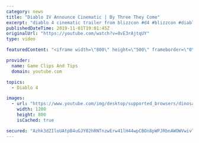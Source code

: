 ```yaml
---
category: news
title: "Diablo IV Announce Cinematic | By Three They Come"
excerpt: "diablo 4 cinematic trailer from blizzcon #d4 #blizzcon #diablo."
publishedDateTime: 2019-11-01T19:01:45Z
originalUrl: "https://youtube.com/watch?v=0vE3rAjtqUY"
type: video

featuredContent: "<iframe width=\"800\" height=\"500\" frameborder=\"0\" src=\"https://www.youtube.com/embed/0vE3rAjtqUY\" allow=\"accelerometer; autoplay; encrypted-media; gyroscope; picture-in-picture\" allowfullscreen></iframe>"

provider:
  name: Game Clips And Tips
  domain: youtube.com

topics:
  - Diablo 4

images:
  - url: "https://www.youtube.com/img/desktop/supported_browsers/dinosaur.png"
    width: 1200
    height: 800
    isCached: true

secured: "Azhk3dZIloUAtpB4uGJY82hRNTnzwErw41lH44wpCBOn8pWPJRbnAWOWVwivTU4C98HeJIxAGNhERvccRjjYpnAzCaXcjl/p+OrWBsyYiqnOiQTqu3yJo4YcPtA+aU00lT5TTs7ZxfWONAgGoGVt6lkiValvjC7kfvTrEvtBFnDNFAN9wNWpNoI+QzwBZ3vo0Cl6XwQxQM42Rapa6TQIRaTXwXVubvQNfxLwLd+o43yKRvBQ0WVluzMPNg2MT+WiKQcdLZLAxiN1Y7bBLAz7pg7mM1AtB7cWkVnKmokKRDW/7VE/cWcZoalYoPAJc5dTz0c0AVowVGMpFLGDdESIo5hSRVbLZpCeF+DKvcrfZEJ5mm+AHDyx6OqQgjvbVbG1hYEijbbZCjnB0XvB1sZ4dw==;wqnTAgt0gqFYITukqQ5XHQ=="
---
```


